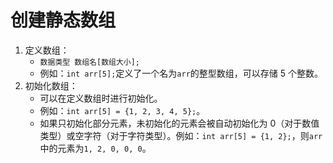 # 创建静态数组

1. 定义数组：
   * `数据类型 数组名[数组大小];`
   * 例如：`int arr[5];`定义了一个名为`arr`的整型数组，可以存储 5 个整数。
2. 初始化数组：
   * 可以在定义数组时进行初始化。
   * 例如：`int arr[5] = {1, 2, 3, 4, 5};`。
   * 如果只初始化部分元素，未初始化的元素会被自动初始化为 0（对于数值类型）或空字符（对于字符类型）。例如：`int arr[5] = {1, 2};`，则`arr`中的元素为`1, 2, 0, 0, 0`。
